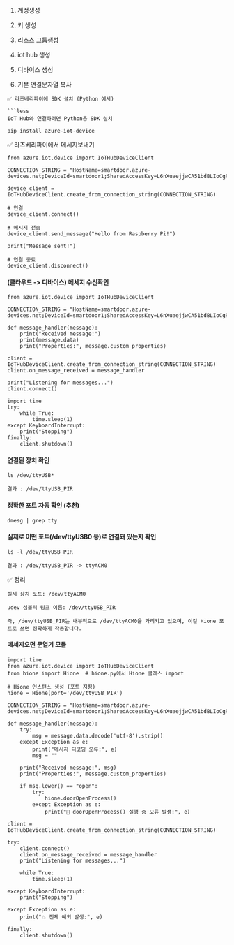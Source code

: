 1. 계정생성

2. 키 생성

3. 리소스 그룹생성

4. iot hub 생성

5. 디바이스 생성

6. 기본 연결문자열 복사


```
✅ 라즈베리파이에 SDK 설치 (Python 예시)

```less
IoT Hub와 연결하려면 Python용 SDK 설치

pip install azure-iot-device
```

✅ 라즈베리파이에서 메세지보내기

```less
from azure.iot.device import IoTHubDeviceClient

CONNECTION_STRING = "HostName=smartdoor.azure-devices.net;DeviceId=smartdoor1;SharedAccessKey=L6nXuaejjwCA51bdBLIoCgPOE2RNxtz7PlzeXII6xdg="

device_client = IoTHubDeviceClient.create_from_connection_string(CONNECTION_STRING)

# 연결
device_client.connect()

# 메시지 전송
device_client.send_message("Hello from Raspberry Pi!")

print("Message sent!")

# 연결 종료
device_client.disconnect()

```
#### (클라우드 -> 디바이스) 메세지 수신확인
```less
from azure.iot.device import IoTHubDeviceClient

CONNECTION_STRING = "HostName=smartdoor.azure-devices.net;DeviceId=smartdoor1;SharedAccessKey=L6nXuaejjwCA51bdBLIoCgPOE2RNxtz7PlzeXII6xdg="

def message_handler(message):
    print("Received message:")
    print(message.data)
    print("Properties:", message.custom_properties)

client = IoTHubDeviceClient.create_from_connection_string(CONNECTION_STRING)
client.on_message_received = message_handler

print("Listening for messages...")
client.connect()

import time
try:
    while True:
        time.sleep(1)
except KeyboardInterrupt:
    print("Stopping")
finally:
    client.shutdown()
```

#### 연결된 장치 확인
```less
ls /dev/ttyUSB*

결과 : /dev/ttyUSB_PIR
```

#### 정확한 포트 자동 확인 (추천)
```less
dmesg | grep tty
```

#### 실제로 어떤 포트(/dev/ttyUSB0 등)로 연결돼 있는지 확인
```less
ls -l /dev/ttyUSB_PIR

결과 : /dev/ttyUSB_PIR -> ttyACM0
```

✅ 정리
```less
실제 장치 포트: /dev/ttyACM0

udev 심볼릭 링크 이름: /dev/ttyUSB_PIR

즉, /dev/ttyUSB_PIR는 내부적으로 /dev/ttyACM0을 가리키고 있으며, 이걸 Hione 포트로 쓰면 정확하게 작동합니다.
```

#### 메세지오면 문열기 모듈
```less
import time
from azure.iot.device import IoTHubDeviceClient
from hione import Hione  # hione.py에서 Hione 클래스 import

# Hione 인스턴스 생성 (포트 지정)
hione = Hione(port='/dev/ttyUSB_PIR')

CONNECTION_STRING = "HostName=smartdoor.azure-devices.net;DeviceId=smartdoor1;SharedAccessKey=L6nXuaejjwCA51bdBLIoCgPOE2RNxtz7PlzeXII6xdg="

def message_handler(message):
    try:
        msg = message.data.decode('utf-8').strip()
    except Exception as e:
        print("메시지 디코딩 오류:", e)
        msg = ""

    print("Received message:", msg)
    print("Properties:", message.custom_properties)

    if msg.lower() == "open":
        try:
            hione.doorOpenProcess()
        except Exception as e:
            print("🚨 doorOpenProcess() 실행 중 오류 발생:", e)

client = IoTHubDeviceClient.create_from_connection_string(CONNECTION_STRING)

try:
    client.connect()
    client.on_message_received = message_handler
    print("Listening for messages...")

    while True:
        time.sleep(1)

except KeyboardInterrupt:
    print("Stopping")

except Exception as e:
    print("💥 전체 예외 발생:", e)

finally:
    client.shutdown()


```
